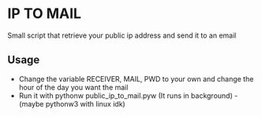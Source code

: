 # IP TO MAIL

Small script that retrieve your public ip address and send it to an email

Usage
-----

* Change the variable RECEIVER, MAIL, PWD to your own and change the hour of the day you want the mail
* Run it with pythonw public_ip_to_mail.pyw (It runs in background) - (maybe pythonw3 with linux idk)
